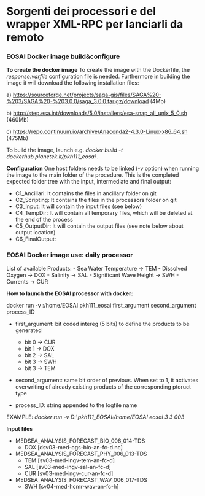 # Sorgenti dei processori e del wrapper XML-RPC per lanciarli da remoto

### EOSAI Docker image build&configure

**To create the docker image**
To create the image with the Dockerfile, the *response.varfile* configuration file is needed. 
Furthermore in building the image it will download the following installation files:

a) https://sourceforge.net/projects/saga-gis/files/SAGA%20-%203/SAGA%20-%203.0.0/saga_3.0.0.tar.gz/download (4Mb)

b) http://step.esa.int/downloads/5.0/installers/esa-snap_all_unix_5_0.sh (460Mb)

c) https://repo.continuum.io/archive/Anaconda2-4.3.0-Linux-x86_64.sh (475Mb)

To build the image, launch e.g.
*docker build -t dockerhub.planetek.it/pkh111_eosai .*

**Configuration**
One host folders needs to be linked (-v option) when running the image to the main folder of the procedure.
This is the completed expected folder tree with the input, intermediate and final output:
- C1_Ancillari: It contains the files in ancillary folder on git
- C2_Scripting: It contains the files in the processors folder on git
- C3_Input: It will contain the input files (see below)
- C4_TempDir: It will contain all temporary files, which will be deleted at the end of the process
- C5_OutputDir: It will contain the output files (see note below about output location)
- C6_FinalOutput:

### EOSAI Docker image use: daily processor

List of available Products:
    - Sea Water Temperature -> TEM
    - Dissolved Oxygen -> DOX
    - Salinity -> SAL
    - Significant Wave Height -> SWH
    - Currents -> CUR

**How to launch the EOSAI processor with docker:**

docker run -v <host path to main folder>:/home/EOSAI pkh111_eosai first_argument second_argument process_ID

* first_argument: bit coded intereg (5 bits) to define the products to be generated
    - bit 0 -> CUR
    - bit 1 -> DOX
    - bit 2 -> SAL
    - bit 3 -> SWH
    - bit 3 -> TEM

* second_argument: same bit order of previous. When set to 1, it activates overwriting of already existing products of the corresponding ptoruct type
* process_ID: string appended to the logfile name

EXAMPLE:
*docker run -v D:\pkh111_EOSAI:/home/EOSAI eosai 3 3 003*

**Input files**

* MEDSEA_ANALYSIS_FORECAST_BIO_006_014-TDS
    - DOX [dsv03-med-ogs-bio-an-fc-d.nc]
* MEDSEA_ANALYSIS_FORECAST_PHY_006_013-TDS
    - TEM [sv03-med-ingv-tem-an-fc-d]
    - SAL [sv03-med-ingv-sal-an-fc-d]
    - CUR [sv03-med-ingv-cur-an-fc-d]
* MEDSEA_ANALYSIS_FORECAST_WAV_006_017-TDS
    - SWH [sv04-med-hcmr-wav-an-fc-h]
